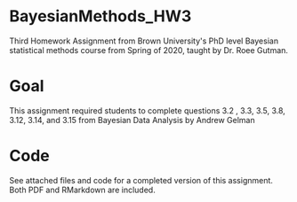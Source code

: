 # BayesianMethods_HW3

Third Homework Assignment from Brown University's PhD level Bayesian statistical methods course from Spring of 2020,  taught by Dr. Roee Gutman.

# Goal

This assignment required students to complete questions 3.2 , 3.3, 3.5, 3.8, 3.12, 3.14, and 3.15 from Bayesian Data Analysis by Andrew Gelman

# Code

See attached files and code for a completed version of this assignment. Both PDF and RMarkdown are included.
